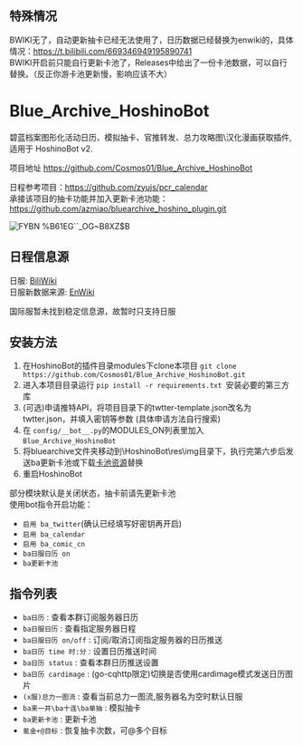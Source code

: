 ## 特殊情况
BWIKI无了，自动更新抽卡已经无法使用了，日历数据已经替换为enwiki的，具体情况：https://t.bilibili.com/669346949195890741    
BWIKI开启前只能自行更新卡池了，Releases中给出了一份卡池数据，可以自行替换。（反正你游卡池更新慢，影响应该不大）

# Blue_Archive_HoshinoBot
碧蓝档案图形化活动日历、模拟抽卡、官推转发、总力攻略图\汉化漫画获取插件, 适用于 HoshinoBot v2.  

项目地址 https://github.com/Cosmos01/Blue_Archive_HoshinoBot  

日程参考项目：https://github.com/zyujs/pcr_calendar  
承接该项目的抽卡功能并加入更新卡池功能：https://github.com/azmiao/bluearchive_hoshino_plugin.git

![FYBN %B61EG``_OG~B8XZ$B](https://user-images.githubusercontent.com/37209685/165712652-5b221387-f0cc-41c2-9b6c-9b6b76063ed5.PNG)

## 日程信息源
日服: [BiliWiki](https://wiki.biligame.com/bluearchive/%E9%A6%96%E9%A1%B5)  
日服新数据来源: [EnWiki](https://bluearchive.wiki/wiki/Main_Page)

国际服暂未找到稳定信息源，故暂时只支持日服


## 安装方法

1. 在HoshinoBot的插件目录modules下clone本项目 `git clone https://github.com/Cosmos01/Blue_Archive_HoshinoBot.git`
2. 进入本项目目录运行 `pip install -r requirements.txt `安装必要的第三方库
3. (可选)申请推特API，将项目目录下的twtter-template.json改名为twtter.json，并填入密钥等参数 (具体申请方法自行搜索)
4. 在 `config/__bot__.py`的MODULES_ON列表里加入 `Blue_Archive_HoshinoBot`
5. 将bluearchive文件夹移动到\HoshinoBot\res\img目录下，执行完第六步后发送ba更新卡池或下载[卡池资源](https://github.com/Cosmos01/Blue_Archive_HoshinoBot/releases)替换
6. 重启HoshinoBot

部分模块默认是关闭状态，抽卡前请先更新卡池  
使用bot指令开启功能：  
- `启用 ba_twitter`(确认已经填写好密钥再开启)
- `启用 ba_calendar`
- `启用 ba_comic_cn`
- `ba日服日历 on`
- `ba更新卡池`


## 指令列表
- `ba日历` : 查看本群订阅服务器日历
- `ba日服日历` : 查看指定服务器日程
- `ba日服日历 on/off` : 订阅/取消订阅指定服务器的日历推送
- `ba日历 time 时:分` : 设置日历推送时间
- `ba日历 status` : 查看本群日历推送设置
- `ba日历 cardimage` : (go-cqhttp限定)切换是否使用cardimage模式发送日历图片
- `(x服)总力一图流` : 查看当前总力一图流,服务器名为空时默认日服
- `ba来一井\ba十连\ba单抽` : 模拟抽卡
- `ba更新卡池` : 更新卡池
- `氪金+@目标` : 恢复抽卡次数，可@多个目标
